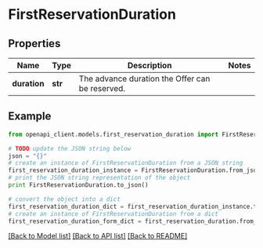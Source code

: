 # FirstReservationDuration


## Properties
Name | Type | Description | Notes
------------ | ------------- | ------------- | -------------
**duration** | **str** | The advance duration the Offer can be reserved. | 

## Example

```python
from openapi_client.models.first_reservation_duration import FirstReservationDuration

# TODO update the JSON string below
json = "{}"
# create an instance of FirstReservationDuration from a JSON string
first_reservation_duration_instance = FirstReservationDuration.from_json(json)
# print the JSON string representation of the object
print FirstReservationDuration.to_json()

# convert the object into a dict
first_reservation_duration_dict = first_reservation_duration_instance.to_dict()
# create an instance of FirstReservationDuration from a dict
first_reservation_duration_form_dict = first_reservation_duration.from_dict(first_reservation_duration_dict)
```
[[Back to Model list]](../README.md#documentation-for-models) [[Back to API list]](../README.md#documentation-for-api-endpoints) [[Back to README]](../README.md)


